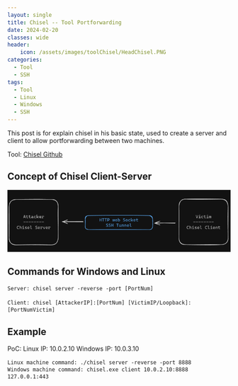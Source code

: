 ```yaml
---
layout: single
title: Chisel -- Tool Portforwarding
date: 2024-02-20
classes: wide
header:
    icon: /assets/images/toolChisel/HeadChisel.PNG
categories:
  - Tool
  - SSH
tags:
  - Tool
  - Linux
  - Windows
  - SSH
---
```


This post is for explain chisel in his basic state, used to create a server and client to allow portforwarding between two machines.

Tool: [Chisel Github](https://github.com/jpillora/chisel "Chisel github by jpillora")

## Concept of Chisel Client-Server
![](/assets/images/Tool-Chisel/WorkflowClient-server.PNG)

## Commands for Windows and Linux

```
Server: chisel server -reverse -port [PortNum]

Client: chisel [AttackerIP]:[PortNum] [VictimIP/Loopback]:[PortNumVictim]
```

## Example

PoC: Linux IP: 10.0.2.10
     Windows IP: 10.0.3.10

```
Linux machine command: ./chisel server -reverse -port 8888
Windows machine command: chisel.exe client 10.0.2.10:8888 127.0.0.1:443
```